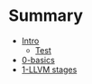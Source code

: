 # Summary
- [Intro](./intro.md)
    - [Test](./0-basics.md)
- [0-basics](./0-basics.md)
- [1-LLVM stages](./1-llvm-stages.md)
